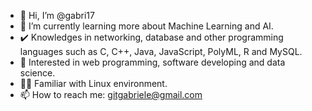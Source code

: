 - 👋 Hi, I’m @gabri17
- 🌱 I’m currently learning more about Machine Learning and AI.
- ✔️ Knowledges in networking, database and other programming languages such as C, C++, Java, JavaScript, PolyML, R and MySQL.
- 📖 Interested in web programming, software developing and data science.
- 👍🏻 Familiar with Linux environment.
- 📫 How to reach me: gitgabriele@gmail.com

<!---
gabri17/gabri17 is a ✨ special ✨ repository because its `README.md` (this file) appears on your GitHub profile.
You can click the Preview link to take a look at your changes.
--->
